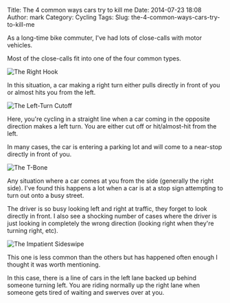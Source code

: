 Title: The 4 common ways cars try to kill me
Date: 2014-07-23 18:08
Author: mark
Category: Cycling
Tags: 
Slug: the-4-common-ways-cars-try-to-kill-me

As a long-time bike commuter, I've had lots of close-calls with motor vehicles.

Most of the close-calls fit into one of the four common types.

![The Right Hook](http://static.biek.org/blog/img/the-right-hook.png)

In this situation, a car making a right turn either pulls directly in front of you or almost hits you from the left.

![The Left-Turn Cutoff](http://static.biek.org/blog/img/the-left-turn-cutoff.png)

Here, you're cycling in a straight line when a car coming in the opposite direction makes a left turn. You are either cut off or hit/almost-hit from the left.

In many cases, the car is entering a parking lot and will come to a near-stop directly in front of you.

![The T-Bone](http://static.biek.org/blog/img/the-t-bone.png)

Any situation where a car comes at you from the side (generally the right side). I've found this happens a lot when a car is at a stop sign attempting to turn out onto a busy street.

The driver is so busy looking left and right at traffic, they forget to look directly in front. I also see a shocking number of cases where the driver is just looking in completely the wrong direction (looking right when they're turning right, etc).

![The Impatient Sideswipe](http://static.biek.org/blog/img/the-impatient-sideswipe.png)

This one is less common than the others but has happened often enough I thought it was worth mentioning.

In this case, there is a line of cars in the left lane backed up behind someone turning left. You are riding normally up the right lane when someone gets tired of waiting and swerves over at you.
